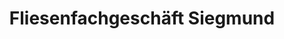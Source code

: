 ---
title: "Fliesenfachgeschäft Siegmund"
url: /gifhorn/fliesenfachgeschaeft-siegmund/
shop: Fliesen
---